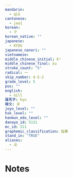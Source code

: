 ```yaml
---
mandarin:
  - qiū
cantonese:
  - jau1
korean:
  - 구
korean_native: ""
japanese:
  - KYUU
japanese_nanori: ""
vietnamese:
middle_chinese_initial: kʰ
middle_chinese_final: ɨu
stroke_count: "5"
radical: 一
skip_number: 4-5-2
grade_level: 5
pos: ""
english:
  - hill
羅馬字: kyu
韓文: 큐
joyo_level: ""
hsk_level: ""
hanmun_edu_level: ""
danayo_id: 5131
mc_id: 511
graphemic_classification: 指事
stand_in: "TRUE"
aliases:
  - 㐀
---
```


# Notes
